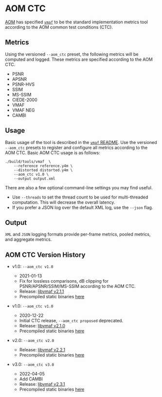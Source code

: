 # AOM CTC

[AOM](http://aomedia.org/) has specified  [`vmaf`](../../libvmaf/tools/README.md) to be the standard implementation metrics tool according to the AOM common test conditions (CTC).

## Metrics
Using the versioned `--aom_ctc` preset, the following metrics will be computed and logged. These metrics are specified according to the AOM CTC.

* PSNR
* APSNR
* PSNR-HVS
* SSIM
* MS-SSIM
* CIEDE-2000
* VMAF
* VMAF NEG
* CAMBI

## Usage
Basic usage of the tool is described in the [`vmaf` README](../../libvmaf/tools/README.md). Use the versioned `--aom_ctc` presets to register and configure all metrics according to the AOM CTC. Basic AOM CTC usage is as follows:

```
./build/tools/vmaf  \
    --reference reference.y4m \
    --distorted distorted.y4m \
    --aom_ctc v1.0 \
    --output output.xml
```

There are also a few optional command-line settings you may find useful.
* Use `--threads` to set the thread count to be used for multi-threaded computation. This will decrease the overall latency.
* If you prefer a JSON log over the default XML log, use the `--json` flag.

## Output
`XML` and `JSON` logging formats provide per-frame metrics, pooled metrics, and aggregate metrics.

## AOM CTC Version History
* v1.0: `--aom_ctc v1.0`
  * 2021-01-13
  * Fix for lossless comparisons, dB clipping for PSNR/APSNR/SSIM/MS-SSIM according to the AOM CTC.
  * Release: [libvmaf v2.1.1](https://github.com/Netflix/vmaf/releases/tag/v2.1.1)
  * Precompiled static binaries [here](https://github.com/Netflix/vmaf/releases/tag/v2.1.1)

* v1.0: `--aom_ctc v1.0`
  * 2020-12-22
  * Initial CTC release, `--aom_ctc proposed` deprecated.
  * Release: [libvmaf v2.1.0](https://github.com/Netflix/vmaf/releases/tag/v2.1.0)
  * Precompiled static binaries [here](https://github.com/Netflix/vmaf/releases/tag/v2.1.0)

* v2.0: `--aom_ctc v2.0`
  * Release: [libvmaf v2.2.1](https://github.com/Netflix/vmaf/releases/tag/v2.2.1)
  * Precompiled static binaries [here](https://github.com/Netflix/vmaf/releases/tag/v2.2.1)

* v3.0: `--aom_ctc v3.0`
  * 2022-04-05
  * Add CAMBI
  * Release: [libvmaf v2.3.1](https://github.com/Netflix/vmaf/releases/tag/v2.3.1)
  * Precompiled static binaries [here](https://github.com/Netflix/vmaf/releases/tag/v2.3.1)
